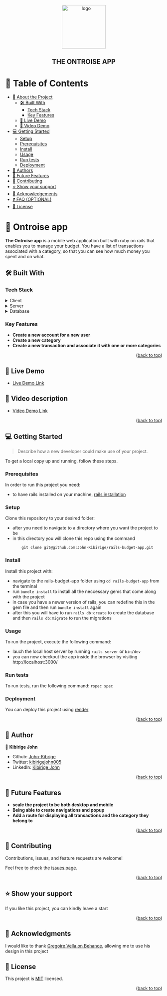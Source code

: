 <a name="readme-top"></a>

<!--
HOW TO USE:
This is an example of how you may give instructions on setting up your project locally.

Modify this file to match your project and remove sections that don't apply.

REQUIRED SECTIONS:
- Table of Contents
- About the Project
  - Built With
  - Live Demo
- Getting Started
- Authors
- Future Features
- Contributing
- Show your support
- Acknowledgements
- License

OPTIONAL SECTIONS:
- FAQ

After you're finished please remove all the comments and instructions!
-->

<div align="center">
  <img src="https://e7.pngegg.com/pngimages/847/695/png-clipart-budget-finance-budget-text-logo.png" alt="logo" width="140"  height="auto" />
  <br/>

  <h2><b>THE ONTROISE APP </b></h2>

</div>


# 📗 Table of Contents

- [📖 About the Project](#about-project)
  - [🛠 Built With](#built-with)
    - [Tech Stack](#tech-stack)
    - [Key Features](#key-features)
  - [🚀 Live Demo](#live-demo)
  - [🚀 Video Demo](#video-demo)
- [💻 Getting Started](#getting-started)
  - [Setup](#setup)
  - [Prerequisites](#prerequisites)
  - [Install](#install)
  - [Usage](#usage)
  - [Run tests](#run-tests)
  - [Deployment](#triangular_flag_on_post-deployment)
- [👥 Authors](#authors)
- [🔭 Future Features](#future-features)
- [🤝 Contributing](#contributing)
- [⭐️ Show your support](#support)
- [🙏 Acknowledgements](#acknowledgements)
- [❓ FAQ (OPTIONAL)](#faq)
- [📝 License](#license)

<!-- PROJECT DESCRIPTION -->

# 📖 Ontroise app <a name="about-project"></a>
**The Ontroise app** is a mobile web application built with ruby on rails that enables you to manage your budget. You have a list of transactions associated with a category, so that you can see how much money you spent and on what.

## 🛠 Built With <a name="built-with"></a>

### Tech Stack <a name="tech-stack"></a>

<details>
  <summary>Client</summary>
  <ul>
    <li><a href="https://rubyonrails.org/">Ruby on rails</a></li>
  </ul>
</details>

<details>
  <summary>Server</summary>
  <ul>
    <li><a href="https://rubyonrails.org//">Ruby on rails </a></li>
  </ul>
</details>

<details>
<summary>Database</summary>
  <ul>
    <li><a href="https://www.postgresql.org/">PostgreSQL</a></li>
  </ul>
</details>

<!-- Features -->

### Key Features <a name="key-features"></a>

- **Create a new account for a new user**
- **Create a new category**
- **Create a new transaction and associate it with one or more categories**

<p align="right">(<a href="#readme-top">back to top</a>)</p>

<!-- LIVE DEMO -->

## 🚀 Live Demo <a name="live-demo"></a>

- [Live Demo Link](https://rails-budget-app-wtk2.onrender.com/)

## 🚀 Video description <a name="video-demo"></a>

- [Video Demo Link](https://www.loom.com/share/3981a839f2ed4eec88acf932213d559e)

<p align="right">(<a href="#readme-top">back to top</a>)</p>

<!-- GETTING STARTED -->

## 💻 Getting Started <a name="getting-started"></a>

> Describe how a new developer could make use of your project.

To get a local copy up and running, follow these steps.

### Prerequisites

In order to run this project you need:
- to have rails installed on your machine, [rails installation](https://guides.rubyonrails.org/v5.1/getting_started.html)

### Setup

Clone this repository to your desired folder:
- after you need to navigate to a directory where you want the project to be
- in this directory you will clone this repo using the command
    ```
        git clone git@github.com:John-Kibirige/rails-budget-app.git
    ```

### Install

Install this project with:

- navigate to the rails-budget-app folder using ```cd rails-budget-app``` from the terminal
- run ```bundle install``` to install all the neccessary gems that come along with the project
- in case you have a newer version of rails, you can redefine this in the gem file and then run ```bundle install``` again
- after this you will have to run ```rails db:create``` to create the database and then ```rails db:migrate``` to run the migrations

### Usage

To run the project, execute the following command:
- lauch the local host server by running ```rails server``` or ```bin/dev```
- you can now checkout the app inside the browser by visiting http://localhost:3000/

### Run tests

To run tests, run the following command:
```rspec spec ```

### Deployment

You can deploy this project using [render](https://render.com/docs/deploy-rails#update-your-app-for-render)

<p align="right">(<a href="#readme-top">back to top</a>)</p>

<!-- AUTHORS -->

## 👥 Author <a name="authors"></a>

👤 **Kibirige John**

- Github: [John-Kibrige](https://github.com/John-Kibirige)
- Twitter: [kibirigejohn005](https://twitter.com/kibirigejohn005)
- LinkedIn: [Kibirige John](https://www.linkedin.com/in/kibirigejohn005/)

<p align="right">(<a href="#readme-top">back to top</a>)</p>

<!-- FUTURE FEATURES -->

## 🔭 Future Features <a name="future-features"></a>

- **scale the project to be both desktop and mobile**
- **Being able to create navigations and popup**
- **Add a route for displaying all transactions and the category they belong to**

<p align="right">(<a href="#readme-top">back to top</a>)</p>

<!-- CONTRIBUTING -->

## 🤝 Contributing <a name="contributing"></a>

Contributions, issues, and feature requests are welcome!

Feel free to check the [issues page](https://github.com/John-Kibirige/rails-budget-app/issues).

<p align="right">(<a href="#readme-top">back to top</a>)</p>

<!-- SUPPORT -->

## ⭐️ Show your support <a name="support"></a>

If you like this project, you can kindly leave a start

<p align="right">(<a href="#readme-top">back to top</a>)</p>

<!-- ACKNOWLEDGEMENTS -->

## 🙏 Acknowledgments <a name="acknowledgements"></a>

I would like to thank [Gregoire Vella on Behance.](https://www.behance.net/gregoirevella) allowing me to use his design in this project

## 📝 License <a name="license"></a>

This project is [MIT](./LICENSE) licensed.

<p align="right">(<a href="#readme-top">back to top</a>)</p>
